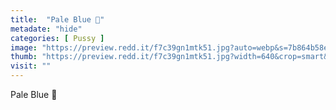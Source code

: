 ```yaml
---
title:  "Pale Blue 💙"
metadate: "hide"
categories: [ Pussy ]
image: "https://preview.redd.it/f7c39gn1mtk51.jpg?auto=webp&s=7b864b58eb2a142b7c4001ea25c42459c038945d"
thumb: "https://preview.redd.it/f7c39gn1mtk51.jpg?width=640&crop=smart&auto=webp&s=623f4b1fb1482ecf8eff4ce7c9f0489c11898382"
visit: ""
---
```

Pale Blue 💙
